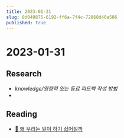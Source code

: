```yaml
---
title: 2023-01-31
slug: 8d049875-6192-ff6a-7f4c-72868d40a586
published: true
---
```


# 2023-01-31

## Research

* *knowledge/영향력 있는 동료 피드백 작성 방법*
* 

## Reading

* [🚀 왜 우리는 일이 하기 싫어질까](https://maily.so/productlab/posts/c291ed47?utm_source=oneoneone)
